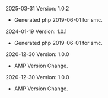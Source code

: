 2025-03-31 Version: 1.0.2
- Generated php 2019-06-01 for smc.

2024-01-19 Version: 1.0.1
- Generated php 2019-06-01 for smc.

2020-12-30 Version: 1.0.0
- AMP Version Change.

2020-12-30 Version: 1.0.0
- AMP Version Change.

